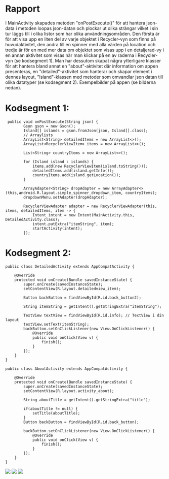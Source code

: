 # Rapport  

I MainActivity skapades metoden "onPostExecute()" för att hantera json-data i metoden loopas json-datan
och plockar ut olika strängar vilket i sin tur läggs till i olika listor som har olika användningsområden.
Den första är för att visa upp en liten del av varje objektet i Recycler-vyn som finns på huvudaktivitet,
den andra till en spinner med alla värden på location och tredje är för en med mer data om objektet 
som visas upp i en detaljerad-vy i en annan aktivitet som visas när man klickar på en av raderna i Recycler-vyn
(se kodsegment 1). Man har dessutom skapat några ytterligare klasser för att hantera bland annat 
en "about"-aktivitet där information om appen presenteras, en "detailed"-aktivitet som hanterar och
skapar element i dennes layout, "Island"-klassen med metoder som omvandlar json datan till olika datatyper 
(se kodsegment 2). Exempelbilder på appen (se bilderna nedan).




# Kodsegment 1:
```
 public void onPostExecute(String json) {
        Gson gson = new Gson();
        Island[] islands = gson.fromJson(json, Island[].class);
        // Arraylists
        ArrayList<String> detailedItems = new ArrayList<>();
        ArrayList<RecyclerViewItem> items = new ArrayList<>();

        List<String> countryItems = new ArrayList<>();

        for (Island island : islands) {
            items.add(new RecyclerViewItem(island.toString()));
            detailedItems.add(island.getInfo());
            countryItems.add(island.getLocation());
        }

        ArrayAdapter<String> dropAdapter = new ArrayAdapter<>(this,android.R.layout.simple_spinner_dropdown_item, countryItems);
        dropdownMenu.setAdapter(dropAdapter);

        RecyclerViewAdapter adapter = new RecyclerViewAdapter(this, items, detailedItems, item -> {
            Intent intent = new Intent(MainActivity.this, DetailedActivity.class);
            intent.putExtra("itemString", item);
            startActivity(intent);
        });
```
# Kodsegment 2:
```
public class DetailedActivity extends AppCompatActivity {

    @Override
    protected void onCreate(Bundle savedInstanceState) {
        super.onCreate(savedInstanceState);
        setContentView(R.layout.detailedview_item);

        Button backButton = findViewById(R.id.back_button2);

        String itemString = getIntent().getStringExtra("itemString");

        TextView textView = findViewById(R.id.info); // TextView i din layout
        textView.setText(itemString);
        backButton.setOnClickListener(new View.OnClickListener() {
            @Override
            public void onClick(View v) {
                finish();
            }
        });
    }
}

public class AboutActivity extends AppCompatActivity {

    @Override
    protected void onCreate(Bundle savedInstanceState) {
        super.onCreate(savedInstanceState);
        setContentView(R.layout.activity_about);

        String aboutTitle = getIntent().getStringExtra("title");

        if(aboutTitle != null) {
            setTitle(aboutTitle);
        }
        Button backButton = findViewById(R.id.back_button);

        backButton.setOnClickListener(new View.OnClickListener() {
            @Override
            public void onClick(View v) {
                finish();
            }
        });
    }
}
```
![](Screenshot_about-text.png)
![](Screenshot_normal-view.png)
![](Screenshot_detailed-view.png)